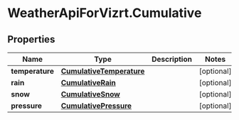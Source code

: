 # WeatherApiForVizrt.Cumulative

## Properties
Name | Type | Description | Notes
------------ | ------------- | ------------- | -------------
**temperature** | [**CumulativeTemperature**](CumulativeTemperature.md) |  | [optional] 
**rain** | [**CumulativeRain**](CumulativeRain.md) |  | [optional] 
**snow** | [**CumulativeSnow**](CumulativeSnow.md) |  | [optional] 
**pressure** | [**CumulativePressure**](CumulativePressure.md) |  | [optional] 


